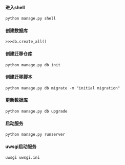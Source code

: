 #### 进入shell
`python manage.py shell`

#### 创建数据库
`>>>db.create_all()`

#### 创建迁移仓库
`python manage.py db init`

#### 创建迁移脚本
`python manage.py db migrate -m "initial migration"`

#### 更新数据库
`python manage.py db upgrade`

#### 启动服务
`python manage.py runserver`

#### uwsgi启动服务
`uwsgi uwsgi.ini`


